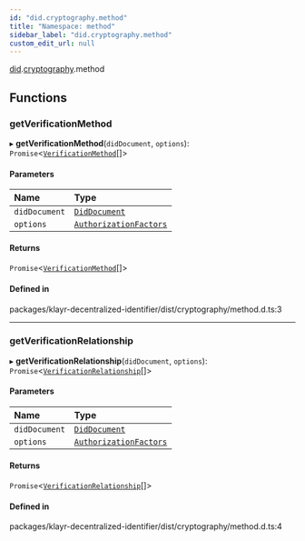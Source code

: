 ```yaml
---
id: "did.cryptography.method"
title: "Namespace: method"
sidebar_label: "did.cryptography.method"
custom_edit_url: null
---
```


[did](did.md).[cryptography](did.cryptography.md).method

## Functions

### getVerificationMethod

▸ **getVerificationMethod**(`didDocument`, `options`): `Promise`<[`VerificationMethod`](../interfaces/did.VerificationMethod.md)[]\>

#### Parameters

| Name | Type |
| :------ | :------ |
| `didDocument` | [`DidDocument`](../interfaces/did.DidDocument.md) |
| `options` | [`AuthorizationFactors`](../interfaces/did.AuthorizationFactors.md) |

#### Returns

`Promise`<[`VerificationMethod`](../interfaces/did.VerificationMethod.md)[]\>

#### Defined in

packages/klayr-decentralized-identifier/dist/cryptography/method.d.ts:3

___

### getVerificationRelationship

▸ **getVerificationRelationship**(`didDocument`, `options`): `Promise`<[`VerificationRelationship`](did.md#verificationrelationship)[]\>

#### Parameters

| Name | Type |
| :------ | :------ |
| `didDocument` | [`DidDocument`](../interfaces/did.DidDocument.md) |
| `options` | [`AuthorizationFactors`](../interfaces/did.AuthorizationFactors.md) |

#### Returns

`Promise`<[`VerificationRelationship`](did.md#verificationrelationship)[]\>

#### Defined in

packages/klayr-decentralized-identifier/dist/cryptography/method.d.ts:4
